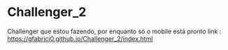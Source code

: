 # Challenger_2
Challenger que estou fazendo, por enquanto só o mobile está pronto
link :  https://gfabrici0.github.io/Challenger_2/index.html
